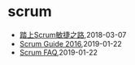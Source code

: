 # scrum
* [踏上Scrum敏捷之路](/agile-scrum),2018-03-07
* [Scrum Guide 2016](/scrum/scrum-guide-2016),2019-01-22
* [Scrum FAQ](/scrum/scrum-faq),2019-01-22
